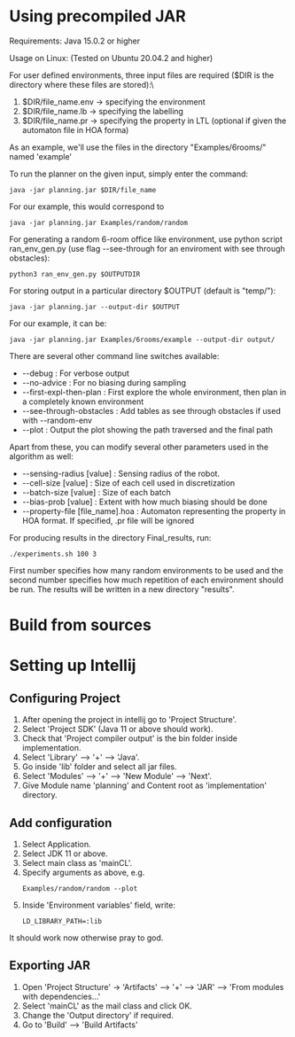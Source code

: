 <h1>Using precompiled JAR</h1>

Requirements: 
    Java 15.0.2 or higher


Usage on Linux:
(Tested on Ubuntu 20.04.2 and higher)


For user defined environments, three input files are required ($DIR is the directory where these files are stored):\
<ol>
<li>$DIR/file_name.env -> specifying the environment</li>
<li>$DIR/file_name.lb -> specifying the labelling</li>
<li>$DIR/file_name.pr -> specifying the property in LTL (optional if given the automaton file in HOA forma)</li>
</ol>

As an example, we'll use the files in the directory "Examples/6rooms/" named 'example'

To run the planner on the given input, simply enter the command:

```console
java -jar planning.jar $DIR/file_name
```
For our example, this would correspond to
```console
java -jar planning.jar Examples/random/random
```
For generating a random 6-room office like environment, use python script ran_env_gen.py (use flag --see-through for 
an enviroment with see through obstacles):
```console
python3 ran_env_gen.py $OUTPUTDIR
```
For storing output in a particular directory $OUTPUT (default is "temp/"):
```console
java -jar planning.jar --output-dir $OUTPUT
```
For our example, it can be:
```console
java -jar planning.jar Examples/6rooms/example --output-dir output/
```


There are several other command line switches available:
<ul>
<li> --debug : For verbose output</li>
<li> --no-advice : For no biasing during sampling</li>
<li> --first-expl-then-plan : First explore the whole environment, then plan in a completely known environment</li>
<li> --see-through-obstacles : Add tables as see through obstacles if used with --random-env</li>
<li> --plot : Output the plot showing the path traversed and the final path</li>
</ul>

Apart from these, you can modify several other parameters used in the algorithm as well:
<ul>
<li> --sensing-radius [value] : Sensing radius of the robot. </li>
<li> --cell-size [value] : Size of each cell used in discretization</li> 
<li> --batch-size [value] : Size of each batch </li>
<li> --bias-prob [value] : Extent with how much biasing should be done </li>
<li> --property-file [file_name].hoa : Automaton representing the property in HOA format. If specified, .pr file will 
be ignored </li>
</ul>


For producing results in the directory Final_results, run:
```console
./experiments.sh 100 3
```
First number specifies how many random environments to be used and the second number specifies how much repetition of 
each environment should be run. The results will be written in a new directory "results".


<h1>Build from sources</h1>


<h1>Setting up Intellij</h1>

<h2>Configuring Project</h2>
<ol>
<li>After opening the project in intellij go to 'Project Structure'.</li>
<li>Select 'Project SDK' (Java 11 or above should work).</li>
<li>Check that 'Project compiler output' is the bin folder inside implementation.</li>
<li>Select 'Library' --> '+' --> 'Java'.</li>
<li>Go inside 'lib' folder and select all jar files.</li>
<li>Select 'Modules' --> '+' --> 'New Module' --> 'Next'.</li>
<li>Give Module name 'planning' and Content root as 'implementation' directory.</li>
</ol>

<h2>Add configuration</h2>
<ol>
<li>Select Application.</li>
<li>Select JDK 11 or above.</li>
<li>Select main class as 'mainCL'.</li>
<li>Specify arguments as above, e.g.

```console
Examples/random/random --plot
```
</li>
<li>Inside 'Environment variables' field, write:

```console
LD_LIBRARY_PATH=:lib
```
</li>
</ol>

It should work now otherwise pray to god.

<h2>Exporting JAR</h2>
<ol>
<li>Open 'Project Structure' -> 'Artifacts' --> '+' --> 'JAR' --> 'From modules with dependencies...'</li>
<li>Select 'mainCL' as the mail class and click OK.</li>
<li>Change the 'Output directory' if required.</li>
<li>Go to 'Build' --> 'Build Artifacts'</li>
</ol>

